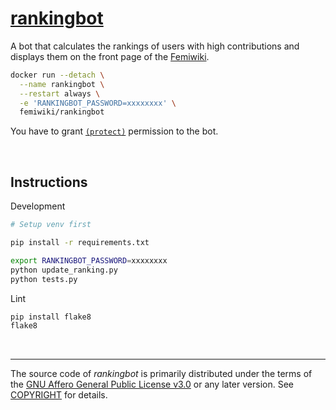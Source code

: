 [rankingbot]
========
A bot that calculates the rankings of users with high contributions and displays
them on the front page of the [Femiwiki].

```bash
docker run --detach \
  --name rankingbot \
  --restart always \
  -e 'RANKINGBOT_PASSWORD=xxxxxxxx' \
  femiwiki/rankingbot
```

You have to grant [`(protect)`] permission to the bot.

&nbsp;

Instructions
--------
Development
```bash
# Setup venv first

pip install -r requirements.txt

export RANKINGBOT_PASSWORD=xxxxxxxx
python update_ranking.py
python tests.py
```

Lint
```bash
pip install flake8
flake8
```

&nbsp;

--------

The source code of *rankingbot* is primarily distributed under the terms of
the [GNU Affero General Public License v3.0] or any later version. See
[COPYRIGHT] for details.

[rankingbot]: https://femiwiki.com/w/%EC%82%AC%EC%9A%A9%EC%9E%90:%EB%9E%AD%ED%82%B9%EB%B4%87
[Femiwiki]: https://femiwiki.com
[`(protect)`]: https://femiwiki.com/w/%ED%8A%B9%EC%88%98:%EA%B6%8C%ED%95%9C%EB%B6%80%EC%97%AC%EB%AA%A9%EB%A1%9D#protect
[GNU Affero General Public License v3.0]: LICENSE
[COPYRIGHT]: COPYRIGHT

